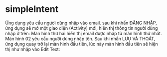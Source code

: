 # simpleIntent
Ứng dụng yêu cầu người dùng nhập vào email. sau khi nhấn ĐĂNG NHẬP, ứng dụng sẽ
mở một giao diện (Activity) mới, hiển thị thông tin người dùng nhập ở trên:
Màn hình thứ hai hiển thị email được nhập từ màn hình thứ nhất. Màn hình 02 yêu cầu
người dùng nhập tên. Sau khi nhấn LƯU VÀ THOÁT, ứng dụng quay trở lại màn hình
đầu tiên, lúc này màn hình đầu tiên sẽ hiện thị như nhập vào Edit Text:
